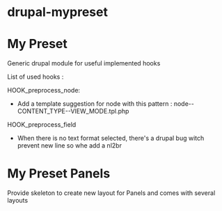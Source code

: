 drupal-mypreset
===============


My Preset
===============

 Generic drupal module for useful implemented hooks

List of used hooks :

HOOK_preprocess_node:
- Add a template suggestion for node with this pattern : node--CONTENT_TYPE--VIEW_MODE.tpl.php
  
HOOK_preprocess_field
 - When there is no text format selected, there's a drupal bug witch prevent new line so whe add a nl2br


My Preset Panels
===============

Provide skeleton to create new layout for Panels and comes with several layouts

